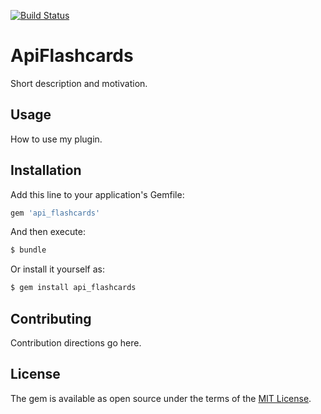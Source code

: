 [![Build Status](https://travis-ci.org/olegnikitashin/api_flashcards.svg?branch=master)](https://travis-ci.org/olegnikitashin/api_flashcards)

# ApiFlashcards
Short description and motivation.

## Usage
How to use my plugin.

## Installation
Add this line to your application's Gemfile:

```ruby
gem 'api_flashcards'
```

And then execute:
```bash
$ bundle
```

Or install it yourself as:
```bash
$ gem install api_flashcards
```

## Contributing
Contribution directions go here.

## License
The gem is available as open source under the terms of the [MIT License](http://opensource.org/licenses/MIT).
